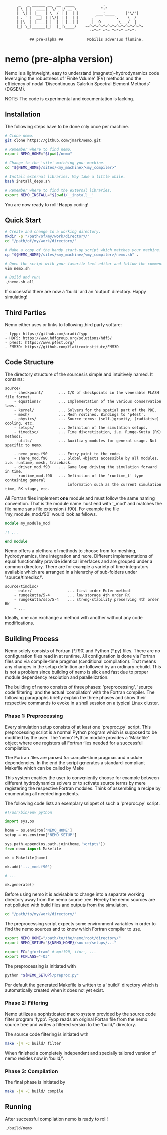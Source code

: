 ```
      _   _ ______ __  __  ____             .                 
     | \ | |  ____|  \/  |/ __ \           ":"
     |  \| | |__  | \  / | |  | |        ___:____     |"\/"|
     | . ` |  __| | |\/| | |  | |      ,'        `.    \  / 
     | |\  | |____| |  | | |__| |      |  O        \___/  |
     |_| \_|______|_|  |_|\____/    -~^~^~^~^~^~^~^~^~^~^~^~^~
                                      -~^~^ ~^~ ^~^~^ ~^~^-

           ## pre-alpha ##           Mobilis adversus flumine. 
```

# nemo (pre-alpha version) #

Nemo is a lightweight, easy to understand (magneto)-hydrodynamics code
leveraging the robustness of 'Finite Volume' (FV) methods and the
efficiency of nodal 'Discontinuous Galerkin Spectral Element Methods' (DGSEM).

NOTE: The code is experimental and documentation is lacking.

## Installation ##

The following steps have to be done only once per machine.

```bash
# Clone nemo.
git clone https://github.com/jmark/nemo.git

# Remember where to find nemo.
export NEMO_HOME="$(pwd)/nemo"

# Change to the 'site' matching your machine.
cd "${NEMO_HOME}/sites/<my_machine>/<my_compiler>"

# Install external libraries. May take a little while.
bash install_deps.sh

# Remember where to find the external libraries.
export NEMO_INSTALL="$(pwd)/__install__'
```

You are now ready to roll! Happy coding!

## Quick Start ##

```bash
# Create and change to a working directory.
mkdir -p "/path/of/my/work/directory/"
cd "/path/of/my/work/directory/"

# Make a copy of the handy start-up script which matches your machine.
cp "${NEMO_HOME}/sites/<my_machine>/<my_compiler>/nemo.sh" .

# Open the script with your favorite text editor and follow the comments.
vim nemo.sh

# Build and run!
./nemo.sh all
```

If successful there are now a 'build' and an 'output' directory. Happy simulating!

## Third Parties ##

Nemo either uses or links to following third party softare:

    - fypp: https://github.com/aradi/fypp
    - HDF5: https://www.hdfgroup.org/solutions/hdf5/
    - p4est: https://www.p4est.org/
    - FMM3D: https://github.com/flatironinstitute/FMM3D

## Code Structure ##

The directory structure of the sources is simple and intuitively named. It contains:

```
source/
    - checkpoint/       ... I/O of checkpoints in the venerable FLASH file format.
    - equations/        ... Implementation of the various conservation laws.
    - kernel/           ... Solvers for the spatial part of the PDE.
    - mesh/             ... Mesh routines. Bindings to 'p4est'.
    - physics/          ... Source terms: (self-)gravity, (radiative) cooling, etc.
    - setups/           ... Definition of the simulation setups.
    - timedisc/         ... Time discretization, i.e. Runge-Kutta (RK) methods.
    - utils/            ... Auxiliary modules for general usage. Not specific to nemo.

    - nemo_prog.f90     ... Entry point to the code.
    - share_mod.f90     ... Global objects accessible by all modules, i.e. runtime, mesh, traceback.
    - driver_mod.f90    ... Game loop driving the simulation forward in time.
    - runtime_mod.f90   ... Definition of the 'runtime_t' type containing general
                            information such as the current simulation time, RK stage, etc.
```

All Fortran files implement **one** module and must follow the same naming
convention. That is the module name must end with '\_mod' and matches the file
name sans file extension (.f90). For example the file 'my\_module\_mod.f90' would look as
follows.
```fortran
module my_module_mod

!! ...

end module
```

Nemo offers a plethora of methods to choose from for meshing, hydrodynamics,
time integration and more. Different implementations of equal functionality
provide identical interfaces and are grouped under a common directory. There
are for example a variety of time integrators available which are arranged
in a hierarchy of sub-folders under 'source/timedisc/'.
```
source/timdisc/
    - euler/                ... first order Euler method
    - rungekutta/5-4        ... low storage 4th order RK
    - rungekutta/ssp/5-4    ... strong-stability preserving 4th order RK
    - ...
```

Ideally, one can exchange a method with another without any code modifications.

## Building Process ##

Nemo solely consists of Fortran (\*.f90) and Python (\*.py) files. There are no
configuration files read in at runtime. All configuration is done via Fortran
files and via compile-time pragmas (conditional compilation). That means any
changes in the setup definition are followed by an ordinary rebuild. This
is not a problem since building of nemo is slick and fast due to proper
module dependency resolution and parallelization.

The building of nemo consists of three phases: 'preprocessing', 'source code
filtering' and the actual 'compilation' with the Fortran compiler. The
following paragraphs briefly explain the three phases and show their respective
commands to evoke in a shell session on a typical Linux cluster.

### Phase 1: Preprocessing ###

Every simulation setup consists of at least one 'preproc.py' script. This
preprocessing script is a normal Python program which is supposed to be modified
by the user. The 'nemo' Python module provides a 'Makefile' object where one
registers all Fortran files needed for a successful compilation.

The Fortran files are parsed for compile-time pragmas and module dependencies.
In the end the script generates a standard-compliant Makefile which can be
called by Make.

This system enables the user to conveniently choose for example between
different hydrodynamics solvers or to activate source terms by mere registering
the respective Fortran modules. Think of assembling a recipe by enumerating all
needed ingredients.

The following code lists an exemplary snippet of such a 'preproc.py' script.
```python
#!/usr/bin/env python

import sys,os

home = os.environ['NEMO_HOME']
setup = os.environ['NEMO_SETUP']

sys.path.append(os.path.join(home,'scripts'))
from nemo import Makefile

mk = Makefile(home)

mk.add('..._mod.f90')

# ...

mk.generate()
```

Before using nemo it is advisable to change into a separate working directory
away from the nemo source tree. Hereby the nemo sources are not polluted with
build files and outputs from the simulation.

```bash
cd "/path/to/my/work/directory/"
```

The preprocessing script expects some environment variables in order to find
the nemo sources and to know which Fortran compiler to use.

```bash
export NEMO_HOME="/path/to/the/nemo/root/directory/"
export NEMO_SETUP="${NEMO_HOME}/source/setups/..."

export FC="gfortram" # mpif90, ifort, ...
export FCFLAGS="-O3"
```

The preprocessing is initiated with
```bash
python "${NEMO_SETUP}/preproc.py"
```

Per default the generated Makefile is written to a 'build/' directory which is
automatically created when it does not yet exist.

### Phase 2: Filtering ###

Nemo utilizes a sophisticated macro system provided by the source code filter
program 'fypp'. Fypp reads an original Fortan file from the nemo source tree
and writes a filtered version to the 'build/' directory.

The source code filtering is initiated with
```bash
make -j4 -C build/ filter
```

When finished a completely independent and specially tailored version of nemo
resides now in 'build/'.

### Phase 3: Compilation ###

The final phase is initiated by
```bash
make -j4 -C build/ compile
```

## Running ##
After successful compilation nemo is ready to roll!

```bash
./build/nemo
```
